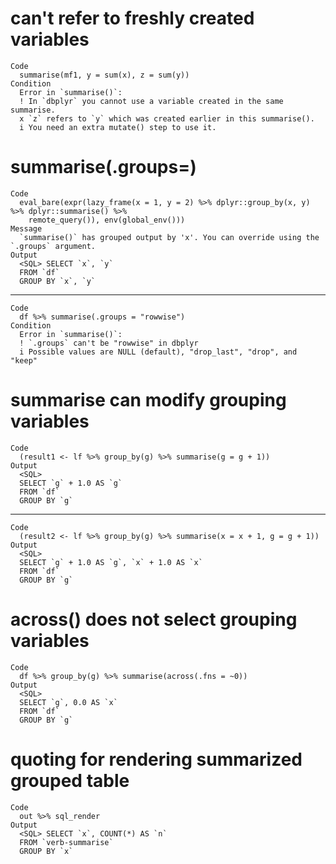 # can't refer to freshly created variables

    Code
      summarise(mf1, y = sum(x), z = sum(y))
    Condition
      Error in `summarise()`:
      ! In `dbplyr` you cannot use a variable created in the same summarise.
      x `z` refers to `y` which was created earlier in this summarise().
      i You need an extra mutate() step to use it.

# summarise(.groups=)

    Code
      eval_bare(expr(lazy_frame(x = 1, y = 2) %>% dplyr::group_by(x, y) %>% dplyr::summarise() %>%
        remote_query()), env(global_env()))
    Message
      `summarise()` has grouped output by 'x'. You can override using the `.groups` argument.
    Output
      <SQL> SELECT `x`, `y`
      FROM `df`
      GROUP BY `x`, `y`

---

    Code
      df %>% summarise(.groups = "rowwise")
    Condition
      Error in `summarise()`:
      ! `.groups` can't be "rowwise" in dbplyr
      i Possible values are NULL (default), "drop_last", "drop", and "keep"

# summarise can modify grouping variables

    Code
      (result1 <- lf %>% group_by(g) %>% summarise(g = g + 1))
    Output
      <SQL>
      SELECT `g` + 1.0 AS `g`
      FROM `df`
      GROUP BY `g`

---

    Code
      (result2 <- lf %>% group_by(g) %>% summarise(x = x + 1, g = g + 1))
    Output
      <SQL>
      SELECT `g` + 1.0 AS `g`, `x` + 1.0 AS `x`
      FROM `df`
      GROUP BY `g`

# across() does not select grouping variables

    Code
      df %>% group_by(g) %>% summarise(across(.fns = ~0))
    Output
      <SQL>
      SELECT `g`, 0.0 AS `x`
      FROM `df`
      GROUP BY `g`

# quoting for rendering summarized grouped table

    Code
      out %>% sql_render
    Output
      <SQL> SELECT `x`, COUNT(*) AS `n`
      FROM `verb-summarise`
      GROUP BY `x`

